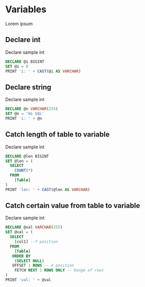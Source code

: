 # Variables

Lorem ipsum

## Declare int
Declare sample int
```sql
DECLARE @i BIGINT
SET @i = 0
PRINT 'i: ' + CAST(@i AS VARCHAR)
```

## Declare string
Declare sample int
```sql
DECLARE @n VARCHAR(255)
SET @n = 'Hi SQL'
PRINT 'i: ' + @n
```

## Catch length of table to variable
Declare sample int
```sql
DECLARE @len BIGINT
SET @len = (
  SELECT
    COUNT(*)
  FROM
    [Table]
)
PRINT 'len: ' + CAST(@len AS VARCHAR)
```

## Catch certain value from table to variable
Declare sample int
```sql
DECLARE @val VARCHAR(255)
SET @val = (
  SELECT
    [col1] --Y position
  FROM
    [Table]
   ORDER BY
    (SELECT NULL)
   OFFSET 1 ROWS -- X position
    FETCH NEXT 1 ROWS ONLY -- Range of rows
)
PRINT 'val: ' + @val
```
